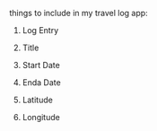 things to include in my travel log app:
1. Log Entry

2. Title
3. Start Date
4. Enda Date
5. Latitude
6. Longitude
